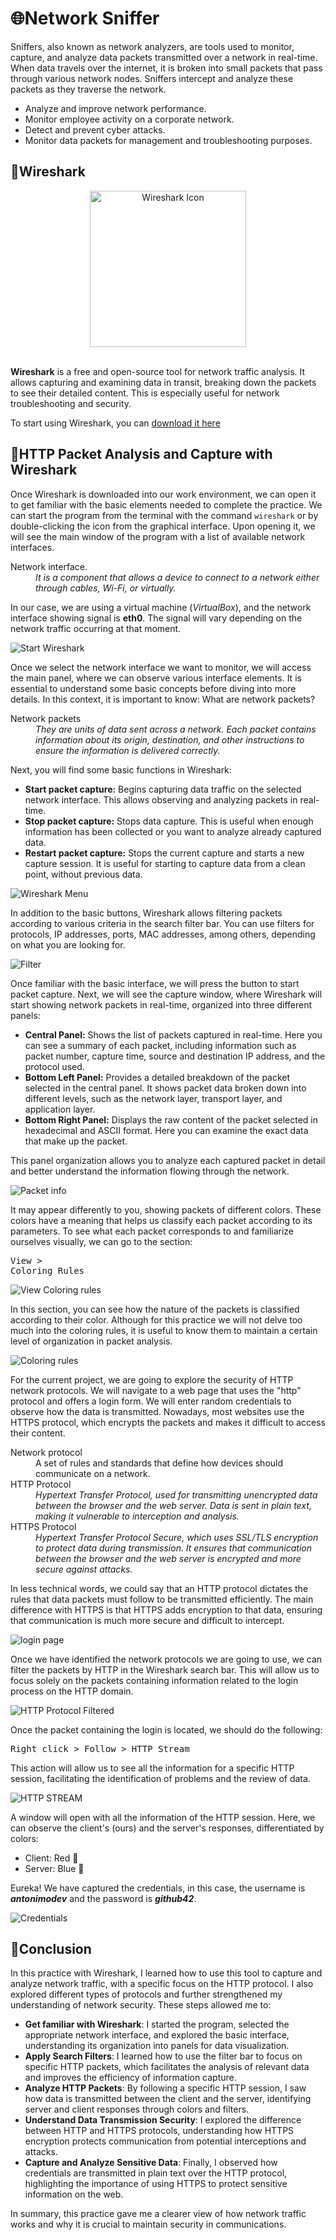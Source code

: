 <!DOCTYPE html>
<html lang="en">
<head>
    <meta charset="UTF-8">
    <meta name="viewport" content="width=device-width, initial-scale=1.0">
</head>
<body>

<h1>🌐Network Sniffer</h1>

<p>Sniffers, also known as network analyzers, are tools used to monitor, capture, and analyze data packets transmitted over a network in real-time. When data travels over the internet, it is broken into small packets that pass through various network nodes. Sniffers intercept and analyze these packets as they traverse the network.</p>

<ul>
  <li>Analyze and improve network performance.</li>
  <li>Monitor employee activity on a corporate network.</li>
  <li>Detect and prevent cyber attacks.</li>
  <li>Monitor data packets for management and troubleshooting purposes.</li>
</ul>

<h2>🦈Wireshark</h2>
<div align="center"><img src="https://static-00.iconduck.com/assets.00/wireshark-alt-icon-2048x2048-4ex8a9zk.png" width="250px" alt="Wireshark Icon"></div>

<br>

<strong>Wireshark</strong> is a free and open-source tool for network traffic analysis. It allows capturing and examining data in transit, breaking down the packets to see their detailed content. This is especially useful for network troubleshooting and security.

<p>To start using Wireshark, you can <a href="https://www.wireshark.org/download.html">download it here</a></p>

<h2>🔎HTTP Packet Analysis and Capture with Wireshark</h2>

Once Wireshark is downloaded into our work environment, we can open it to get familiar with the basic elements needed to complete the practice. We can start the program from the terminal with the command <code>wireshark</code> or by double-clicking the icon from the graphical interface. Upon opening it, we will see the main window of the program with a list of available network interfaces.

<dl>
    <dt>Network interface.</dt>
    <dd><em>It is a component that allows a device to connect to a network either through cables, Wi-Fi, or virtually.</em></dd>
</dl>

In our case, we are using a virtual machine (<em>VirtualBox</em>), and the network interface showing signal is <strong>eth0</strong>. The signal will vary depending on the network traffic occurring at that moment.

<img src="https://github.com/antonimodev/network-sniffing/blob/main/Wireshark%20-%20English%20Screenshots%20Github/0%20START%20WIRESHARK.png?raw=true" alt="Start Wireshark">

Once we select the network interface we want to monitor, we will access the main panel, where we can observe various interface elements. It is essential to understand some basic concepts before diving into more details. In this context, it is important to know: What are network packets?

<dl>
    <dt>Network packets</dt>
    <dd><em>They are units of data sent across a network. Each packet contains information about its origin, destination, and other instructions to ensure the information is delivered correctly.</em></dd>
</dl>

Next, you will find some basic functions in Wireshark:
<ul>
    <li><strong>Start packet capture:</strong> Begins capturing data traffic on the selected network interface. This allows observing and analyzing packets in real-time.</li>
    <li><strong>Stop packet capture:</strong> Stops data capture. This is useful when enough information has been collected or you want to analyze already captured data.</li>
    <li><strong>Restart packet capture:</strong> Stops the current capture and starts a new capture session. It is useful for starting to capture data from a clean point, without previous data.</li>
</ul>

<img src="https://github.com/antonimodev/network-sniffing/blob/main/Wireshark%20-%20English%20Screenshots%20Github/1%20INIT%20ICONS.png?raw=true" alt="Wireshark Menu">

In addition to the basic buttons, Wireshark allows filtering packets according to various criteria in the search filter bar. You can use filters for protocols, IP addresses, ports, MAC addresses, among others, depending on what you are looking for.

<img src="https://github.com/antonimodev/network-sniffing/blob/main/Wireshark%20-%20English%20Screenshots%20Github/2%20SEARCH%20FILTER.png?raw=true" alt="Filter">

Once familiar with the basic interface, we will press the button to start packet capture. Next, we will see the capture window, where Wireshark will start showing network packets in real-time, organized into three different panels:

<ul>
    <li><strong>Central Panel:</strong> Shows the list of packets captured in real-time. Here you can see a summary of each packet, including information such as packet number, capture time, source and destination IP address, and the protocol used.</li>
    <li><strong>Bottom Left Panel:</strong> Provides a detailed breakdown of the packet selected in the central panel. It shows packet data broken down into different levels, such as the network layer, transport layer, and application layer.</li>
    <li><strong>Bottom Right Panel:</strong> Displays the raw content of the packet selected in hexadecimal and ASCII format. Here you can examine the exact data that make up the packet.</li>
</ul>

This panel organization allows you to analyze each captured packet in detail and better understand the information flowing through the network.

<img src="https://github.com/antonimodev/network-sniffing/blob/main/Wireshark%20-%20English%20Screenshots%20Github/3%20CAPTURED%20PACKETS.png?raw=true" alt="Packet info">

It may appear differently to you, showing packets of different colors. These colors have a meaning that helps us classify each packet according to its parameters. To see what each packet corresponds to and familiarize ourselves visually, we can go to the section: <pre>View > Coloring Rules</pre>

<img src="https://github.com/antonimodev/network-sniffing/blob/main/Wireshark%20-%20English%20Screenshots%20Github/4%20VIEW-COLORING%20RULES.png?raw=true" alt="View Coloring rules">

In this section, you can see how the nature of the packets is classified according to their color. Although for this practice we will not delve too much into the coloring rules, it is useful to know them to maintain a certain level of organization in packet analysis.

<img src="https://github.com/antonimodev/network-sniffing/blob/main/Wireshark%20-%20English%20Screenshots%20Github/5%20COLORING%20RULES.png?raw=true" alt="Coloring rules">

For the current project, we are going to explore the security of HTTP network protocols. We will navigate to a web page that uses the "http" protocol and offers a login form. We will enter random credentials to observe how the data is transmitted. Nowadays, most websites use the HTTPS protocol, which encrypts the packets and makes it difficult to access their content.

<dl>
    <dt>Network protocol</dt>
    <dd>A set of rules and standards that define how devices should communicate on a network.</dd>
    <dt>HTTP Protocol</dt>
    <dd><em>Hypertext Transfer Protocol, used for transmitting unencrypted data between the browser and the web server. Data is sent in plain text, making it vulnerable to interception and analysis.</em></dd>
    <dt>HTTPS Protocol</dt>
    <dd><em>Hypertext Transfer Protocol Secure, which uses SSL/TLS encryption to protect data during transmission. It ensures that communication between the browser and the web server is encrypted and more secure against attacks.</em></dd>
</dl>

In less technical words, we could say that an HTTP protocol dictates the rules that data packets must follow to be transmitted efficiently. The main difference with HTTPS is that HTTPS adds encryption to that data, ensuring that communication is much more secure and difficult to intercept.

<img src="https://github.com/antonimodev/network-sniffing/blob/main/Wireshark%20-%20English%20Screenshots%20Github/6%20LOGIN%20PAGE.png?raw=true" alt="login page">

Once we have identified the network protocols we are going to use, we can filter the packets by HTTP in the Wireshark search bar. This will allow us to focus solely on the packets containing information related to the login process on the HTTP domain.

<img src="https://github.com/antonimodev/network-sniffing/blob/main/Wireshark%20-%20English%20Screenshots%20Github/7%20HTTP%20PROTOCOL%20FILTERED.png?raw=true" alt="HTTP Protocol Filtered">

Once the packet containing the login is located, we should do the following: <pre>Right click > Follow > HTTP Stream</pre>
This action will allow us to see all the information for a specific HTTP session, facilitating the identification of problems and the review of data.

<img src="https://github.com/antonimodev/network-sniffing/blob/main/Wireshark%20-%20English%20Screenshots%20Github/8%20FOLLOWING%20HTTP%20STREAM.png?raw=true" alt="HTTP STREAM">

A window will open with all the information of the HTTP session. Here, we can observe the client's (ours) and the server's responses, differentiated by colors:

- Client: Red 🔴
- Server: Blue 🔵

Eureka! We have captured the credentials, in this case, the username is <strong><em>antonimodev</em></strong> and the password is <strong><em>github42</em></strong>.

<img src="https://github.com/antonimodev/network-sniffing/blob/main/Wireshark%20-%20English%20Screenshots%20Github/9%20EUREKA!.png?raw=true" alt="Credentials">

<h2>📖Conclusion</h2>
<p>In this practice with Wireshark, I learned how to use this tool to capture and analyze network traffic, with a specific focus on the HTTP protocol. I also explored different types of protocols and further strengthened my understanding of network security. These steps allowed me to:</p>

- <strong>Get familiar with Wireshark</strong>: I started the program, selected the appropriate network interface, and explored the basic interface, understanding its organization into panels for data visualization.
- <strong>Apply Search Filters</strong>: I learned how to use the filter bar to focus on specific HTTP packets, which facilitates the analysis of relevant data and improves the efficiency of information capture.
- <strong>Analyze HTTP Packets</strong>: By following a specific HTTP session, I saw how data is transmitted between the client and the server, identifying server and client responses through colors and filters.
- <strong>Understand Data Transmission Security</strong>: I explored the difference between HTTP and HTTPS protocols, understanding how HTTPS encryption protects communication from potential interceptions and attacks.
- <strong>Capture and Analyze Sensitive Data</strong>: Finally, I observed how credentials are transmitted in plain text over the HTTP protocol, highlighting the importance of using HTTPS to protect sensitive information on the web.

In summary, this practice gave me a clearer view of how network traffic works and why it is crucial to maintain security in communications.

</body>
</html>
